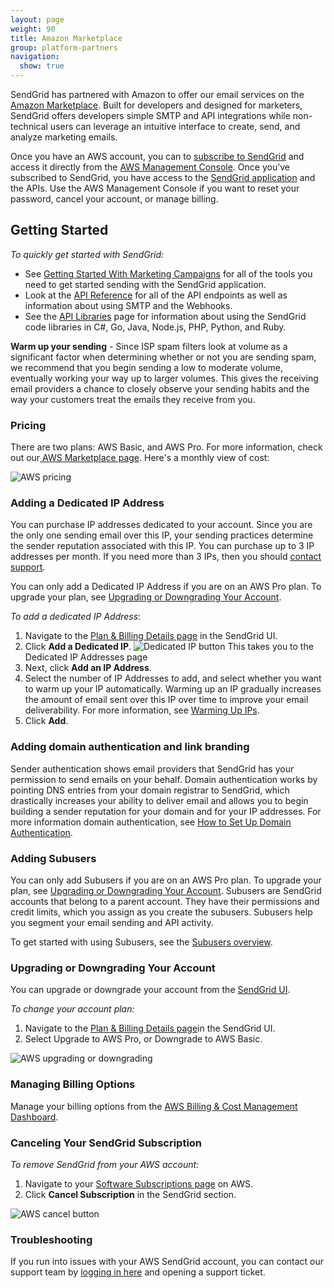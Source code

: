 ```yaml
---
layout: page
weight: 90
title: Amazon Marketplace
group: platform-partners
navigation:
  show: true
---
```

SendGrid has partnered with Amazon to offer our email services on the [Amazon Marketplace](https://console.aws.amazon.com/). Built for developers and designed for marketers, SendGrid offers developers simple SMTP and API integrations while non-technical users can leverage an intuitive interface to create, send, and analyze marketing emails.

Once you have an AWS account, you can to [subscribe to SendGrid](https://aws.amazon.com/marketplace/pp/B074CQY6KB) and access it directly from the [AWS Management Console](https://console.aws.amazon.com/). Once you’ve subscribed to SendGrid, you have access to the [SendGrid application](https://app.sendgrid.com/) and the APIs. Use the AWS Management Console if you want to reset your password, cancel your account, or manage billing.

## 	Getting Started

*To quickly get started with SendGrid:*

- See [Getting Started With Marketing Campaigns]({{root_url}}/user-interface/sending-email/how-to-send-email/) for all of the tools you need to get started sending with the SendGrid application.
- Look at the [API Reference]({{root_url}}/api-reference/) for all of the API endpoints as well as information about using SMTP and the Webhooks.
- See the [API Libraries]({{root_url}}/for-developers/sending-email/libraries/) page for information about using the SendGrid code libraries in C#, Go, Java, Node.js, PHP, Python, and Ruby.

<call-out>

**Warm up your sending** - Since ISP spam filters look at volume as a significant factor when determining whether or not you are sending spam, we recommend that you begin sending a low to moderate volume, eventually working your way up to larger volumes. This gives the receiving email providers a chance to closely observe your sending habits and the way your customers treat the emails they receive from you.

</call-out>

### Pricing

There are two plans: AWS Basic, and AWS Pro. For more information, check out our[ AWS Marketplace page](https://aws.amazon.com/marketplace/pp/B074CQY6KB). Here's a monthly view of cost:

![]({{root_url}}/images/aws_pricing.png "AWS pricing")

### Adding a Dedicated IP Address

You can purchase IP addresses dedicated to your account. Since you are the only one sending email over this IP, your sending practices determine the sender reputation associated with this IP. You can purchase up to 3 IP addresses per month. If you need more than 3 IPs, then you should [contact support](https://support.sendgrid.com/hc/en-us).

You can only add a Dedicated IP Address if you are on an AWS Pro plan. To upgrade your plan, see [Upgrading or Downgrading Your Account](#upgrading-or-downgrading-your-account).

*To add a dedicated IP Address*:

1. Navigate to the [Plan & Billing Details page](https://app.sendgrid.com/settings/billing) in the SendGrid UI.
2. Click **Add a Dedicated IP**.
   ![]({{root_url}}/images/dedicated_ip_button.png "Dedicated IP button")
   This takes you to the Dedicated IP Addresses page
3. Next, click **Add an IP Address**.
4. Select the number of IP Addresses to add, and select whether you want to warm up your IP automatically. Warming up an IP gradually increases the amount of email sent over this IP over time to improve your email deliverability. For more information, see [Warming Up IPs]({{root_url}}/user-interface/sending-email/warming-up-an-ip-address/).
5. Click **Add**.

### Adding domain authentication and link branding

Sender authentication shows email providers that SendGrid has your permission to send emails on your behalf. Domain authentication works by pointing DNS entries from your domain registrar to SendGrid, which drastically increases your ability to deliver email and allows you to begin building a sender reputation for your domain and for your IP addresses. For more information domain authentication, see [How to Set Up Domain Authentication]({{root_url}}/user-interface/sending-email/how-to-set-up-domain-authentication/).

### Adding Subusers

You can only add Subusers if you are on an AWS Pro plan. To upgrade your plan, see [Upgrading or Downgrading Your Account](#upgrading-or-downgrading-your-account). Subusers are SendGrid accounts that belong to a parent account. They have their permissions and credit limits, which you assign as you create the subusers. Subusers help you segment your email sending and API activity.

To get started with using Subusers, see the [Subusers overview]({{root_url}}/user-interface/account-and-settings/subusers/).

### Upgrading or Downgrading Your Account

You can upgrade or downgrade your account from the [SendGrid UI](https://app.sendgrid.com/settings/billing).

*To change your account plan:*

1. Navigate to the [Plan & Billing Details page](https://app.sendgrid.com/settings/billing)in the SendGrid UI.
1. Select Upgrade to AWS Pro, or Downgrade to AWS Basic.

![]({{root_url}}/images/aws_upgrade.png "AWS upgrading or downgrading")

### Managing Billing Options

Manage your billing options from the [AWS Billing & Cost Management Dashboard](https://console.aws.amazon.com/billing/).

### Canceling Your SendGrid Subscription

*To remove SendGrid from your AWS account:*

1. Navigate to your [Software Subscriptions page](https://aws.amazon.com/marketplace/library?productType=saas&ref_=lbr_tab_saas) on AWS.
1. Click **Cancel Subscription** in the SendGrid section.

![]({{root_url}}/images/aws_cancel.png "AWS cancel button")

### Troubleshooting

If you run into issues with your AWS SendGrid account, you can contact our support team by [logging in here](https://support.sendgrid.com) and opening a support ticket.
